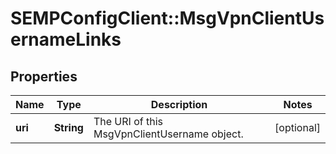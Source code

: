 # SEMPConfigClient::MsgVpnClientUsernameLinks

## Properties
Name | Type | Description | Notes
------------ | ------------- | ------------- | -------------
**uri** | **String** | The URI of this MsgVpnClientUsername object. | [optional] 


